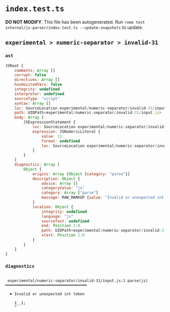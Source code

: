 # `index.test.ts`

**DO NOT MODIFY**. This file has been autogenerated. Run `rome test internal/js-parser/index.test.ts --update-snapshots` to update.

## `experimental > numeric-separator > invalid-31`

### `ast`

```javascript
JSRoot {
	comments: Array []
	corrupt: false
	directives: Array []
	hasHoistedVars: false
	integrity: undefined
	interpreter: undefined
	sourceType: "script"
	syntax: Array []
	loc: SourceLocation experimental/numeric-separator/invalid-31/input.js 1:0-2:0
	path: UIDPath<experimental/numeric-separator/invalid-31/input.js>
	body: Array [
		JSExpressionStatement {
			loc: SourceLocation experimental/numeric-separator/invalid-31/input.js 1:0-1:5
			expression: JSNumericLiteral {
				value: 11
				format: undefined
				loc: SourceLocation experimental/numeric-separator/invalid-31/input.js 1:0-1:4
			}
		}
	]
	diagnostics: Array [
		Object {
			origins: Array [Object {category: "parse"}]
			description: Object {
				advice: Array []
				categoryValue: "js"
				category: Array ["parse"]
				message: RAW_MARKUP {value: "Invalid or unexpected int token"}
			}
			location: Object {
				integrity: undefined
				language: "js"
				sourceText: undefined
				end: Position 1:0
				path: UIDPath<experimental/numeric-separator/invalid-31/input.js>
				start: Position 1:0
			}
		}
	]
}
```

### `diagnostics`

```

 experimental/numeric-separator/invalid-31/input.js:1 parse(js) ━━━━━━━━━━━━━━━━━━━━━━━━━━━━━━━━━━━━

  ✖ Invalid or unexpected int token

    1__1;
    ^


```
